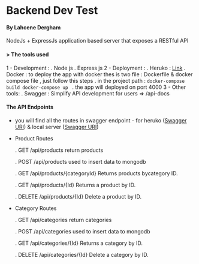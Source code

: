 # Backend Dev Test

#### By Lahcene Dergham

NodeJs + ExpressJs application based server that exposes a RESTful API

#### > The tools used

1 - Development :
. Node js
. Express js
2 - Deployment :
. Heruko : [Link](https://nodejs-test-lahcene.herokuapp.com/)
. Docker : to deploy the app with docker thes is two file : Dockerfile & docker compose file , just follow this steps
. in the project path :
`docker-compose build docker-compose up `
. the app will deployed on port 4000
3 - Other tools:
. Swagger : Simplify API development for users => /api-docs

#### The API Endpoints

- you will find all the routes in swagger endpoint - for heruko ([Swagger URI](https://nodejs-test-lahcene.herokuapp.com/api-docs)) & local server ([Swagger URI](http://localhost:4000/api-docs))

* Product Routes

  . GET /api/products return products

  . POST /api/products used to insert data to mongodb

  . GET /api/products/{categoryId} Returns products bycategory ID.

  . GET /api/products/{Id} Returns a product by ID.

  . DELETE /api/products/{Id} Delete a product by ID.

- Category Routes

  . GET /api/categories return categories

  . POST /api/categories used to insert data to mongodb

  . GET /api/categories/{Id} Returns a category by ID.

  . DELETE /api/categories/{Id} Delete a category by ID.
